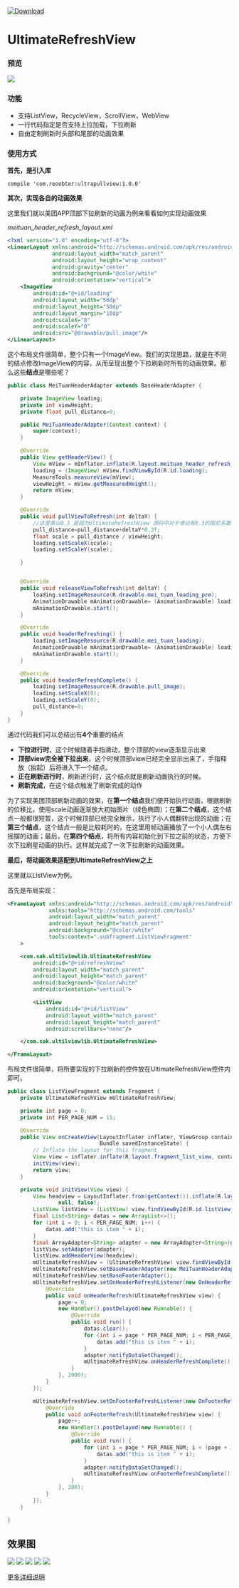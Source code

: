 
[ ![Download](https://api.bintray.com/packages/rookieboy/maven/ultrapullview/images/download.svg?version=1.0.1) ](https://bintray.com/rookieboy/maven/ultrapullview/1.0.1/link)



# UltimateRefreshView

### 预览

<img src="https://raw.githubusercontent.com/REBOOTERS/UltimateRefreshView/master/captures/listview_pull_down.gif"/>

### 功能

- 支持ListView，RecycleView，ScrollView，WebView 
- 一行代码指定是否支持上拉加载，下拉刷新
- 自由定制刷新时头部和尾部的动画效果

### 使用方式

**首先，是引入库**

```
compile 'com.reoobter:ultrapullview:1.0.0'
```

**其次，实现各自的动画效果**

这里我们就以美团APP顶部下拉刷新的动画为例来看看如何实现动画效果


*meituan_header_refresh_layout.xml*

```xml
<?xml version="1.0" encoding="utf-8"?>
<LinearLayout xmlns:android="http://schemas.android.com/apk/res/android"
              android:layout_width="match_parent"
              android:layout_height="wrap_content"
              android:gravity="center"
              android:background="@color/white"
              android:orientation="vertical">
    <ImageView
        android:id="@+id/loading"
        android:layout_width="50dp"
        android:layout_height="50dp"
        android:layout_margin="10dp"
        android:scaleX="0"
        android:scaleY="0"
        android:src="@drawable/pull_image"/>
</LinearLayout>
```

这个布局文件很简单，整个只有一个ImageView。我们的实现思路，就是在不同的结点修改ImageView的内容，从而呈现出整个下拉刷新时所有的动画效果。那么这些**结点**是哪些呢？

```java
public class MeiTuanHeaderAdapter extends BaseHeaderAdapter {

    private ImageView loading;
    private int viewHeight;
    private float pull_distance=0;

    public MeiTuanHeaderAdapter(Context context) {
        super(context);
    }

    @Override
    public View getHeaderView() {
        View mView = mInflater.inflate(R.layout.meituan_header_refresh_layout, null, false);
        loading = (ImageView) mView.findViewById(R.id.loading);
        MeasureTools.measureView(mView);
        viewHeight = mView.getMeasuredHeight();
        return mView;
    }

    @Override
    public void pullViewToRefresh(int deltaY) {
        //这里乘以0.3 是因为UltimateRefreshView 源码中对于滑动有0.3的阻尼系数，为了保持一致
        pull_distance=pull_distance+deltaY*0.3f;
        float scale = pull_distance / viewHeight;
        loading.setScaleX(scale);
        loading.setScaleY(scale);

    }


    @Override
    public void releaseViewToRefresh(int deltaY) {
        loading.setImageResource(R.drawable.mei_tuan_loading_pre);
        AnimationDrawable mAnimationDrawable= (AnimationDrawable) loading.getDrawable();
        mAnimationDrawable.start();
    }

    @Override
    public void headerRefreshing() {
        loading.setImageResource(R.drawable.mei_tuan_loading);
        AnimationDrawable mAnimationDrawable= (AnimationDrawable) loading.getDrawable();
        mAnimationDrawable.start();
    }

    @Override
    public void headerRefreshComplete() {
        loading.setImageResource(R.drawable.pull_image);
        loading.setScaleX(0);
        loading.setScaleY(0);
        pull_distance=0;
    }
}
```

通过代码我们可以总结出有**4个**重要的结点

- **下拉进行时**，这个时候随着手指滑动，整个顶部的view逐渐显示出来
- **顶部view完全被下拉出来**，这个时候顶部view已经完全显示出来了，手指释放（抬起）后将进入下一个结点。
- **正在刷新进行时**，刷新进行时，这个结点就是刷新动画执行的时候。
- **刷新完成**，在这个结点触发了刷新完成的动作


为了实现美团顶部刷新动画的效果，在**第一个结点**我们便开始执行动画，根据刷新的位移比，使用scale动画逐渐放大初始图片（绿色椭圆）；在**第二个结点**，这个结点一般都很短暂，这个时候顶部已经完全展示，执行了小人偶翻转出现的动画；在**第三个结点**，这个结点一般是比较耗时的，在这里用帧动画播放了一个小人偶左右摇摆的动画；最后，在**第四个结点**，将所有内容初始化到下拉之前的状态，方便下次下拉刷星动画的执行。这样就完成了一次下拉刷新的动画效果。


**最后，将动画效果适配到UltimateRefreshView之上**

这里就以ListView为例。

首先是布局实现：

```xml
<FrameLayout xmlns:android="http://schemas.android.com/apk/res/android"
             xmlns:tools="http://schemas.android.com/tools"
             android:layout_width="match_parent"
             android:layout_height="match_parent"
             android:background="@color/white"
             tools:context=".subfragment.ListViewFragment"
    >

    <com.sak.ultilviewlib.UltimateRefreshView
        android:id="@+id/refreshView"
        android:layout_width="match_parent"
        android:layout_height="match_parent"
        android:background="@color/white"
        android:orientation="vertical">

        <ListView
            android:id="@+id/listView"
            android:layout_width="match_parent"
            android:layout_height="match_parent"
            android:scrollbars="none"/>

    </com.sak.ultilviewlib.UltimateRefreshView>

</FrameLayout>
```

布局文件很简单，将所要实现的下拉刷新的控件放在UltimateRefreshView控件内即可。

```java
public class ListViewFragment extends Fragment {
    private UltimateRefreshView mUltimateRefreshView;

    private int page = 0;
    private int PER_PAGE_NUM = 15;

    @Override
    public View onCreateView(LayoutInflater inflater, ViewGroup container,
                             Bundle savedInstanceState) {
        // Inflate the layout for this fragment
        View view = inflater.inflate(R.layout.fragment_list_view, container, false);
        initView(view);
        return view;
    }

    private void initView(View view) {
        View headview = LayoutInflater.from(getContext()).inflate(R.layout.list_headview_layout,
                null, false);
        ListView listView = (ListView) view.findViewById(R.id.listView);
        final List<String> datas = new ArrayList<>();
        for (int i = 0; i < PER_PAGE_NUM; i++) {
            datas.add("this is item " + i);
        }
        final ArrayAdapter<String> adapter = new ArrayAdapter<String>(getContext(), android.R.layout.simple_list_item_1, datas);
        listView.setAdapter(adapter);
        listView.addHeaderView(headview);
        mUltimateRefreshView = (UltimateRefreshView) view.findViewById(R.id.refreshView);
        mUltimateRefreshView.setBaseHeaderAdapter(new MeiTuanHeaderAdapter(getContext()));
        mUltimateRefreshView.setBaseFooterAdapter();
        mUltimateRefreshView.setOnHeaderRefreshListener(new OnHeaderRefreshListener() {
            @Override
            public void onHeaderRefresh(UltimateRefreshView view) {
                page = 0;
                new Handler().postDelayed(new Runnable() {
                    @Override
                    public void run() {
                        datas.clear();
                        for (int i = page * PER_PAGE_NUM; i < PER_PAGE_NUM; i++) {
                            datas.add("this is item " + i);
                        }
                        adapter.notifyDataSetChanged();
                        mUltimateRefreshView.onHeaderRefreshComplete();
                    }
                }, 2000);
            }
        });

        mUltimateRefreshView.setOnFooterRefreshListener(new OnFooterRefreshListener() {
            @Override
            public void onFooterRefresh(UltimateRefreshView view) {
                page++;
                new Handler().postDelayed(new Runnable() {
                    @Override
                    public void run() {
                        for (int i = page * PER_PAGE_NUM; i < (page + 1) * PER_PAGE_NUM; i++) {
                            datas.add("this is item " + i);
                        }
                        adapter.notifyDataSetChanged();
                        mUltimateRefreshView.onFooterRefreshComplete();
                    }
                }, 200);
            }
        });
    }

}
```

## 效果图



<img src="https://raw.githubusercontent.com/REBOOTERS/UltimateRefreshView/master/captures/GIF.gif"/>

<img src="https://raw.githubusercontent.com/REBOOTERS/UltimateRefreshView/master/captures/webview_pull_downgif.gif"/>

<img src="https://raw.githubusercontent.com/REBOOTERS/UltimateRefreshView/master/captures/ddmsrec_clip.gif"/>

<img src="https://raw.githubusercontent.com/REBOOTERS/UltimateRefreshView/master/captures/normal.gif"/>

<img src="https://raw.githubusercontent.com/REBOOTERS/UltimateRefreshView/master/captures/pull_up.gif"/>


[更多详细说明](http://www.jianshu.com/p/4343492c01f7)
